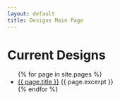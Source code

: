 ```yaml
---
layout: default
title: Designs Main Page
---
```


# Current Designs

<ul>
  {% for page in site.pages %}
    <li>
      <a href="{{ page.url }}">{{ page.title }}</a>
      {{ page.excerpt }}
    </li>
  {% endfor %}
</ul>
